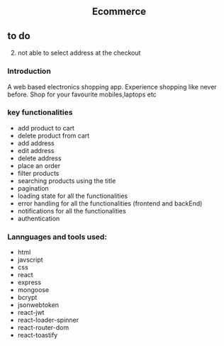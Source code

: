 <h2 align="center">Ecommerce</h2>

## to do

2. not able to select address at the checkout

<h3>Introduction</h3>
<p>A web based electronics shopping app. Experience shopping like never before. Shop for your favourite mobiles,laptops etc</p>

<h3>key functionalities</h3>
<ul>
  <li>add product to cart</li>
  <li>delete product from cart</li>
  <li>add address</li><li>edit address</li>
  <li>delete address</li><li>place an order</li>
  <li>filter products</li><li>searching products using the title</li>
  <li>pagination</li>
  <li>loading state for all the functionalities</li>
  <li>error handling for all the functionalities (frontend and backEnd)</li>
  <li>notifications for all the functionalities</li>
  <li>authentication</li>
</ul>

<h3>Lannguages and tools used:</h3>
<ul>
  <li>html</li>
  <li>javscript</li>
  <li>css</li>
  <li>react</li>
  <li>express</li>
  <li>mongoose</li>
  <li>bcrypt</li>
  <li>jsonwebtoken</li>
  <li>react-jwt</li>
  <li>react-loader-spinner</li>
  <li>react-router-dom</li>
  <li>react-toastify</li>
</ul>
